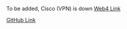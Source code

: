 To be added, Cisco (VPN) is down [Web4 Link]()

[GitHub Link](https://github.com/arigree/N422_homeworkTwo)
